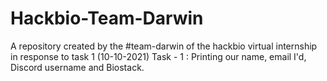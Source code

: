 # Hackbio-Team-Darwin
A repository created by the #team-darwin of the hackbio virtual internship in response to task 1 (10-10-2021)
Task - 1 : Printing our name, email I'd, Discord username and Biostack.
